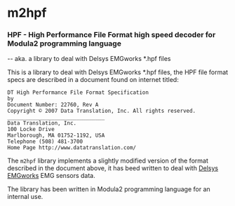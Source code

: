 # m2hpf
### HPF - High Performance File Format high speed decoder for Modula2 programming language
-- aka. a library to deal with Delsys EMGworks *.hpf files

This is a library to deal with Delsys EMGworks *.hpf files, the HPF file format specs are described in a document found on internet titled:
```
DT High Performance File Format Specification
by
Document Number: 22760, Rev A
Copyright © 2007 Data Translation, Inc. All rights reserved.
_______________________________
Data Translation, Inc.
100 Locke Drive
Marlborough, MA 01752-1192, USA
Telephone (508) 481-3700
Home Page http://www.datatranslation.com/
```

The `m2hpf` library implements a slightly modified version of the format described in the document above,
it has beed written to deal with [Delsys EMGworks](https://www.delsys.com) EMG sensors data.

The library has been written in Modula2 programming language for an internal use.
